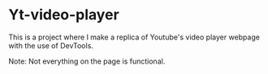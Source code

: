 # Yt-video-player
This is a project where I make a replica of Youtube's video player webpage with the use of DevTools.

Note: Not everything on the page is functional.
